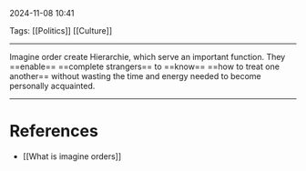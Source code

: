 2024-11-08 10:41

Tags: [[Politics]] [[Culture]]

---

Imagine order create Hierarchie, which serve an important function. They ==enable== ==complete strangers== to ==know== ==how to treat one another== without wasting the time and energy needed to become personally acquainted.

---
# References
- [[What is imagine orders]]
